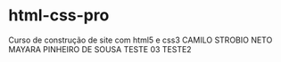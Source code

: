 # html-css-pro
 Curso de construção de site com html5 e css3
CAMILO STROBIO NETO
MAYARA PINHEIRO DE SOUSA
TESTE 03
TESTE2